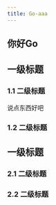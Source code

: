 ```yaml
---
title: Go-aaa
---
```

## 你好Go

## 一级标题
### 1.1 二级标题
说点东西好吧
### 1.2 二级标题

## 一级标题
### 2.1 二级标题
### 2.2 二级标题